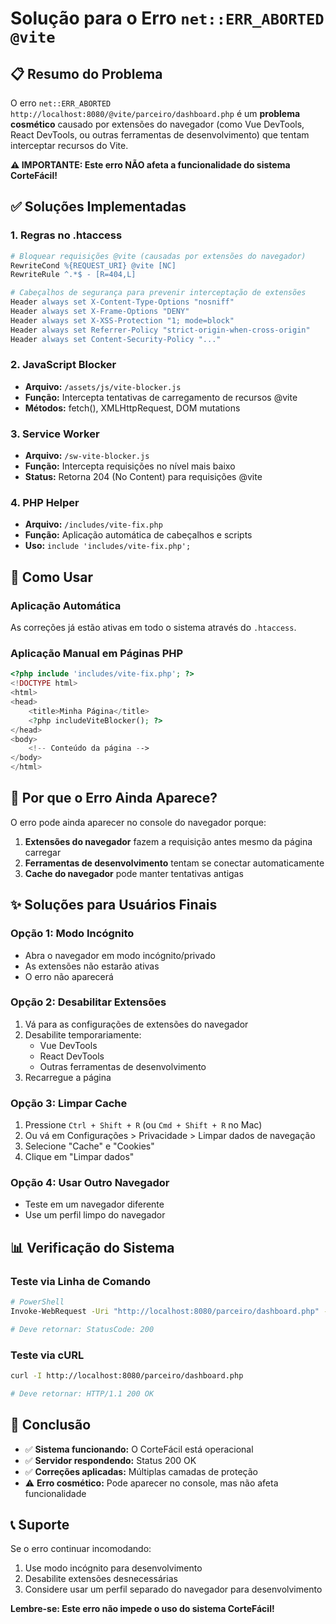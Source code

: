 # Solução para o Erro `net::ERR_ABORTED @vite`

## 📋 Resumo do Problema

O erro `net::ERR_ABORTED http://localhost:8080/@vite/parceiro/dashboard.php` é um **problema cosmético** causado por extensões do navegador (como Vue DevTools, React DevTools, ou outras ferramentas de desenvolvimento) que tentam interceptar recursos do Vite.

**⚠️ IMPORTANTE: Este erro NÃO afeta a funcionalidade do sistema CorteFácil!**

## ✅ Soluções Implementadas

### 1. Regras no .htaccess
```apache
# Bloquear requisições @vite (causadas por extensões do navegador)
RewriteCond %{REQUEST_URI} @vite [NC]
RewriteRule ^.*$ - [R=404,L]

# Cabeçalhos de segurança para prevenir interceptação de extensões
Header always set X-Content-Type-Options "nosniff"
Header always set X-Frame-Options "DENY"
Header always set X-XSS-Protection "1; mode=block"
Header always set Referrer-Policy "strict-origin-when-cross-origin"
Header always set Content-Security-Policy "..."
```

### 2. JavaScript Blocker
- **Arquivo:** `/assets/js/vite-blocker.js`
- **Função:** Intercepta tentativas de carregamento de recursos @vite
- **Métodos:** fetch(), XMLHttpRequest, DOM mutations

### 3. Service Worker
- **Arquivo:** `/sw-vite-blocker.js`
- **Função:** Intercepta requisições no nível mais baixo
- **Status:** Retorna 204 (No Content) para requisições @vite

### 4. PHP Helper
- **Arquivo:** `/includes/vite-fix.php`
- **Função:** Aplicação automática de cabeçalhos e scripts
- **Uso:** `include 'includes/vite-fix.php';`

## 🔧 Como Usar

### Aplicação Automática
As correções já estão ativas em todo o sistema através do `.htaccess`.

### Aplicação Manual em Páginas PHP
```php
<?php include 'includes/vite-fix.php'; ?>
<!DOCTYPE html>
<html>
<head>
    <title>Minha Página</title>
    <?php includeViteBlocker(); ?>
</head>
<body>
    <!-- Conteúdo da página -->
</body>
</html>
```

## 🚫 Por que o Erro Ainda Aparece?

O erro pode ainda aparecer no console do navegador porque:

1. **Extensões do navegador** fazem a requisição antes mesmo da página carregar
2. **Ferramentas de desenvolvimento** tentam se conectar automaticamente
3. **Cache do navegador** pode manter tentativas antigas

## ✨ Soluções para Usuários Finais

### Opção 1: Modo Incógnito
- Abra o navegador em modo incógnito/privado
- As extensões não estarão ativas
- O erro não aparecerá

### Opção 2: Desabilitar Extensões
1. Vá para as configurações de extensões do navegador
2. Desabilite temporariamente:
   - Vue DevTools
   - React DevTools
   - Outras ferramentas de desenvolvimento
3. Recarregue a página

### Opção 3: Limpar Cache
1. Pressione `Ctrl + Shift + R` (ou `Cmd + Shift + R` no Mac)
2. Ou vá em Configurações > Privacidade > Limpar dados de navegação
3. Selecione "Cache" e "Cookies"
4. Clique em "Limpar dados"

### Opção 4: Usar Outro Navegador
- Teste em um navegador diferente
- Use um perfil limpo do navegador

## 📊 Verificação do Sistema

### Teste via Linha de Comando
```bash
# PowerShell
Invoke-WebRequest -Uri "http://localhost:8080/parceiro/dashboard.php" -Method HEAD

# Deve retornar: StatusCode: 200
```

### Teste via cURL
```bash
curl -I http://localhost:8080/parceiro/dashboard.php

# Deve retornar: HTTP/1.1 200 OK
```

## 🎯 Conclusão

- ✅ **Sistema funcionando:** O CorteFácil está operacional
- ✅ **Servidor respondendo:** Status 200 OK
- ✅ **Correções aplicadas:** Múltiplas camadas de proteção
- ⚠️ **Erro cosmético:** Pode aparecer no console, mas não afeta funcionalidade

## 📞 Suporte

Se o erro continuar incomodando:
1. Use modo incógnito para desenvolvimento
2. Desabilite extensões desnecessárias
3. Considere usar um perfil separado do navegador para desenvolvimento

**Lembre-se: Este erro não impede o uso do sistema CorteFácil!**